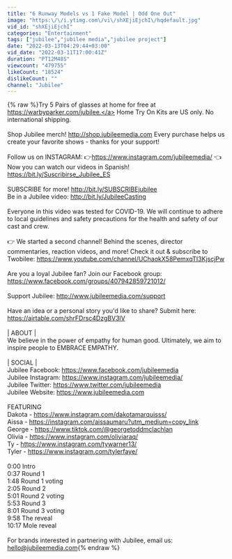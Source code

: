 ```yaml
---
title: "6 Runway Models vs 1 Fake Model | Odd One Out"
image: "https:\/\/i.ytimg.com\/vi\/shXEjiEjchI\/hqdefault.jpg"
vid_id: "shXEjiEjchI"
categories: "Entertainment"
tags: ["jubilee","jubilee media","jubilee project"]
date: "2022-03-13T04:29:44+03:00"
vid_date: "2022-03-11T17:00:41Z"
duration: "PT12M48S"
viewcount: "479755"
likeCount: "18524"
dislikeCount: ""
channel: "Jubilee"
---
```

{% raw %}Try 5 Pairs of glasses at home for free at <a rel="nofollow" target="blank" href="https://warbyparker.com/jubilee.">https://warbyparker.com/jubilee.</a> Home Try On Kits are US only. No international shipping.<br /><br />Shop Jubilee merch! <a rel="nofollow" target="blank" href="http://shop.jubileemedia.com">http://shop.jubileemedia.com</a> Every purchase helps us create your favorite shows - thanks for your support!<br /><br />Follow us on INSTAGRAM: 👉<a rel="nofollow" target="blank" href="https://www.instagram.com/jubileemedia/">https://www.instagram.com/jubileemedia/</a> 👈<br />Now you can watch our videos in Spanish! <a rel="nofollow" target="blank" href="https://bit.ly/Suscribirse_Jubilee_ES">https://bit.ly/Suscribirse_Jubilee_ES</a><br /><br />SUBSCRIBE for more! <a rel="nofollow" target="blank" href="http://bit.ly/SUBSCRIBEjubilee">http://bit.ly/SUBSCRIBEjubilee</a> <br />Be in a Jubilee video: <a rel="nofollow" target="blank" href="http://bit.ly/JubileeCasting">http://bit.ly/JubileeCasting</a><br /><br />Everyone in this video was tested for COVID-19. We will continue to adhere to local guidelines and safety precautions for the health and safety of our cast and crew.<br /><br />👉 We started a second channel! Behind the scenes, director commentaries, reaction videos, and more! Check it out &amp; subscribe to Twobilee: <a rel="nofollow" target="blank" href="https://www.youtube.com/channel/UChaokX58PemxqTI3KjscjPw">https://www.youtube.com/channel/UChaokX58PemxqTI3KjscjPw</a><br /><br />Are you a loyal Jubilee fan? Join our Facebook group: <a rel="nofollow" target="blank" href="https://www.facebook.com/groups/407942859721012/">https://www.facebook.com/groups/407942859721012/</a><br /><br />Support Jubilee: <a rel="nofollow" target="blank" href="http://www.jubileemedia.com/support">http://www.jubileemedia.com/support</a><br /><br />Have an idea or a personal story you'd like to share? Submit here: <a rel="nofollow" target="blank" href="https://airtable.com/shrFDrsc4DzgBV3lV">https://airtable.com/shrFDrsc4DzgBV3lV</a><br /><br />| ABOUT |<br />We believe in the power of empathy for human good. Ultimately, we aim to inspire people to EMBRACE EMPATHY.<br /><br />| SOCIAL |<br />Jubilee Facebook: <a rel="nofollow" target="blank" href="https://www.facebook.com/jubileemedia">https://www.facebook.com/jubileemedia</a><br />Jubilee Instagram: <a rel="nofollow" target="blank" href="https://www.instagram.com/jubileemedia/">https://www.instagram.com/jubileemedia/</a><br />Jubilee Twitter: <a rel="nofollow" target="blank" href="https://www.twitter.com/jubileemedia">https://www.twitter.com/jubileemedia</a><br />Jubilee Website: <a rel="nofollow" target="blank" href="https://www.jubileemedia.com">https://www.jubileemedia.com</a><br /><br />FEATURING<br />Dakota - <a rel="nofollow" target="blank" href="https://www.instagram.com/dakotamarquisss/">https://www.instagram.com/dakotamarquisss/</a><br />Aissa - <a rel="nofollow" target="blank" href="https://instagram.com/aissaumaru?utm_medium=copy_link">https://instagram.com/aissaumaru?utm_medium=copy_link</a><br />George - <a rel="nofollow" target="blank" href="https://www.tiktok.com/@georgetoddmclachlan">https://www.tiktok.com/@georgetoddmclachlan</a><br />Olivia - <a rel="nofollow" target="blank" href="https://www.instagram.com/oliviaraq/">https://www.instagram.com/oliviaraq/</a><br />Ty - <a rel="nofollow" target="blank" href="https://www.instagram.com/tywarner13/">https://www.instagram.com/tywarner13/</a><br />Tyler - <a rel="nofollow" target="blank" href="https://www.instagram.com/tylerfaye/">https://www.instagram.com/tylerfaye/</a> <br /><br />0:00 Intro<br />0:37 Round 1<br />1:48 Round 1 voting<br />2:05 Round 2<br />5:01 Round 2 voting<br />5:53 Round 3<br />8:01 Round 3 voting<br />9:58 The reveal<br />10:17 Mole reveal<br /><br />For brands interested in partnering with Jubilee, email us:<br />hello@jubileemedia.com{% endraw %}
